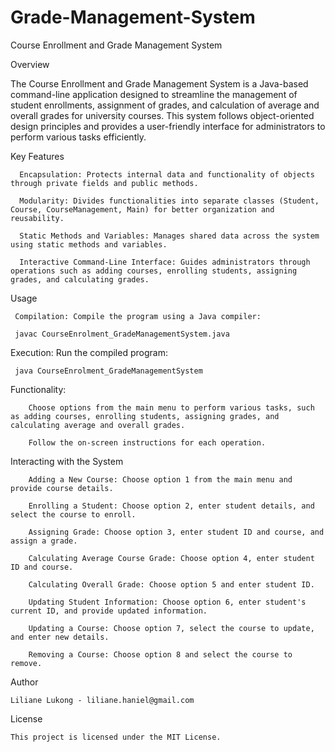 # Grade-Management-System
Course Enrollment and Grade Management System

Overview

The Course Enrollment and Grade Management System is a Java-based command-line application designed to streamline the management of student enrollments, assignment of grades, and calculation of average and overall grades for university courses. This system follows object-oriented design principles and provides a user-friendly interface for administrators to perform various tasks efficiently.

Key Features

	  Encapsulation: Protects internal data and functionality of objects through private fields and public methods.
	  
	  Modularity: Divides functionalities into separate classes (Student, Course, CourseManagement, Main) for better organization and reusability.
	  
	  Static Methods and Variables: Manages shared data across the system using static methods and variables.
	  
	  Interactive Command-Line Interface: Guides administrators through operations such as adding courses, enrolling students, assigning grades, and calculating grades.
	  
Usage
  
 	 Compilation: Compile the program using a Java compiler:
   
   	 javac CourseEnrolment_GradeManagementSystem.java
	 
Execution: Run the compiled program:

	 java CourseEnrolment_GradeManagementSystem
  
Functionality:

		Choose options from the main menu to perform various tasks, such as adding courses, enrolling students, assigning grades, and calculating average and overall grades.
		
		Follow the on-screen instructions for each operation.
  
Interacting with the System

		Adding a New Course: Choose option 1 from the main menu and provide course details.
		
		Enrolling a Student: Choose option 2, enter student details, and select the course to enroll.
		
		Assigning Grade: Choose option 3, enter student ID and course, and assign a grade.
		
		Calculating Average Course Grade: Choose option 4, enter student ID and course.
		
		Calculating Overall Grade: Choose option 5 and enter student ID.
		
		Updating Student Information: Choose option 6, enter student's current ID, and provide updated information.
		
		Updating a Course: Choose option 7, select the course to update, and enter new details.
		
		Removing a Course: Choose option 8 and select the course to remove.

Author

	Liliane Lukong - liliane.haniel@gmail.com

License

	This project is licensed under the MIT License.



